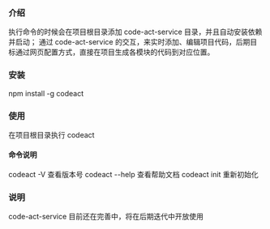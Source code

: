 ### 介绍

执行命令的时候会在项目根目录添加 code-act-service 目录，并且自动安装依赖并启动；
通过 code-act-service 的交互，来实时添加、编辑项目代码，后期目标通过网页配置方式，直接在项目生成各模块的代码到对应位置。

### 安装

npm install -g codeact

### 使用

在项目根目录执行 codeact

#### 命令说明

codeact -V 查看版本号
codeact --help 查看帮助文档
codeact init 重新初始化

### 说明

code-act-service 目前还在完善中，将在后期迭代中开放使用
